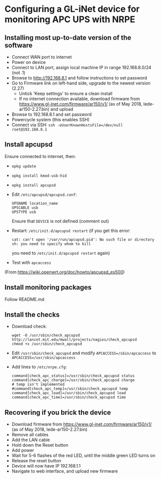 # Configuring a GL-iNet device for monitoring APC UPS with NRPE

## Installing most up-to-date version of the software

* Connect WAN port to internet
* Power on device
* Connect to LAN port, assign local machine IP in range 192.168.8.0/24 (not .1)
* Browse to http://192.168.8.1 and follow instructions to set password
* Go to Firmware link on left-hand side, upgrade to the newest version (2.27)
  * Untick 'Keep settings' to ensure a clean install
  * If no internet connection available, download firmware from
    <https://www.gl-inet.com/firmware/ar150/v1/> (as of May 2018,
    lede-ar150-2.27.bin) and upload
* Browse to 192.168.8.1 and set password
* Powercycle system (this enables SSH)
* Connect via SSH: `ssh -oUserKnownHostsFile=/dev/null root@192.168.8.1`

## Install apcupsd

Ensure connected to internet, then:

* `opkg update`
* `opkg install kmod-usb-hid`
* `opkg install apcupsd`

* Edit `/etc/apcupsd/apcupsd.conf`:

      UPSNAME location_name
      UPSCABLE usb
      UPSTYPE usb

  Ensure that `DEVICE` is not defined (comment out)

* Restart: `/etc/init.d/apcupsd restart`
  (if you get this error:

      cat: can't open '/var/run/apcupsd.pid': No such file or directory
      sh: you need to specify whom to kill

  you need to `/etc/init.d/apcupsd restart` again)

* Test with `apcaccess`

(From <https://wiki.openwrt.org/doc/howto/apcupsd_es500>)

## Install monitoring packages

Follow README.md

## Install the checks

* Download check:
    
      wget -O /usr/sbin/check_apcupsd http://lancet.mit.edu/mwall/projects/nagios/check_apcupsd
      chmod +x /usr/sbin/check_apcupsd

* Edit `/usr/sbin/check_apcupsd` and modify `APCACCESS=/sbin/apcaccess` to `APCACCESS=/usr/sbin/apcaccess`

* Add lines to `/etc/nrpe.cfg`:

      command[check_apc_status]=/usr/sbin/check_apcupsd status
      command[check_apc_charge]=/usr/sbin/check_apcupsd charge
      # temp isn't implemented
      #command[check_apc_temp]=/usr/sbin/check_apcupsd temp
      command[check_apc_load]=/usr/sbin/check_apcupsd load
      command[check_apc_time]=/usr/sbin/check_apcupsd time


## Recovering if you brick the device

* Download firmware from <https://www.gl-inet.com/firmware/ar150/v1/> (as of May 2018, lede-ar150-2.27.bin)
* Remove all cables
* Add the LAN cable
* Hold down the Reset button
* Add power
* Wait for 5-6 flashes of the red LED, until the middle green LED turns on
* Release the reset button
* Device will now have IP 192.168.1.1
* Navigate to web interface, and upload new firmware
